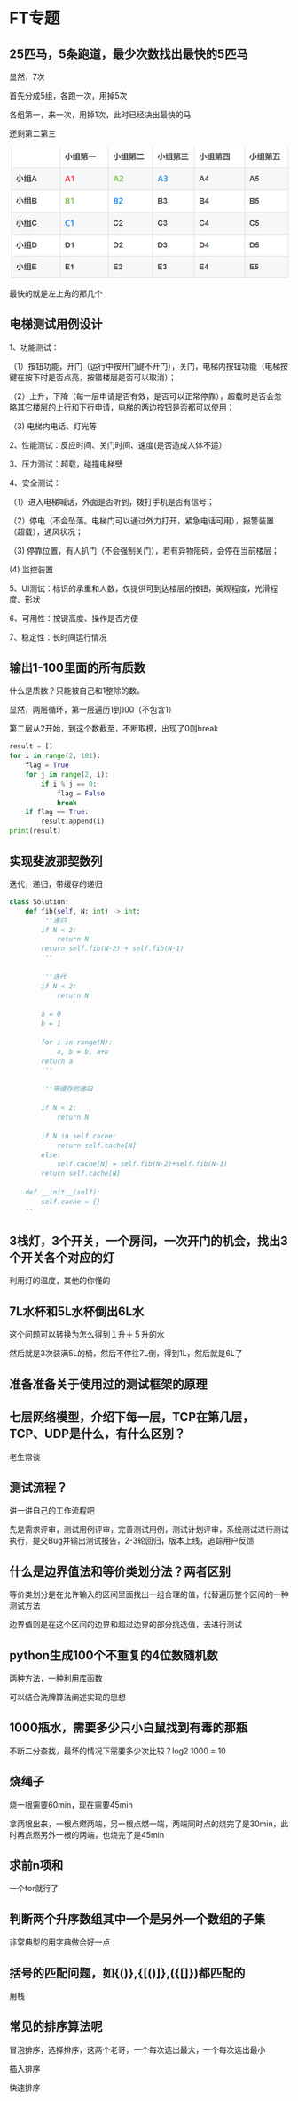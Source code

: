 # FT专题

## 25匹马，5条跑道，最少次数找出最快的5匹马

显然，7次

首先分成5组，各跑一次，用掉5次

各组第一，来一次，用掉1次，此时已经决出最快的马

还剩第二第三

![](../.gitbook/assets/sai-ma-.png)

最快的就是左上角的那几个

## 电梯测试用例设计

1、功能测试：

（1）按钮功能，开门（运行中按开门键不开门），关门，电梯内按钮功能（电梯按键在按下时是否点亮，按错楼层是否可以取消）；

（2）上升，下降（每一层申请是否有效，是否可以正常停靠），超载时是否会忽略其它楼层的上行和下行申请，电梯的两边按钮是否都可以使用；

（3\) 电梯内电话、灯光等

2、性能测试：反应时间、关门时间、速度\(是否造成人体不适）

3、压力测试：超载，碰撞电梯壁

4、安全测试：

（1）进入电梯喊话，外面是否听到，拨打手机是否有信号；

（2）停电（不会坠落。电梯门可以通过外力打开，紧急电话可用），报警装置（超载），通风状况；

（3\) 停靠位置，有人扒门（不会强制关门），若有异物阻碍，会停在当前楼层；

\(4\) 监控装置

5、UI测试：标识的承重和人数，仅提供可到达楼层的按钮，美观程度，光滑程度、形状

6、可用性：按键高度、操作是否方便

7、稳定性：长时间运行情况

## 输出1-100里面的所有质数

什么是质数？只能被自己和1整除的数。

显然，两层循环，第一层遍历1到100（不包含1）

第二层从2开始，到这个数截至，不断取模，出现了0则break

```python
result = []
for i in range(2, 101):
    flag = True
    for j in range(2, i):
        if i % j == 0:
            flag = False
            break
    if flag == True:
        result.append(i)
print(result)
```

## 实现斐波那契数列

迭代，递归，带缓存的递归

```python
class Solution:
    def fib(self, N: int) -> int:
        '''递归
        if N < 2:
            return N
        return self.fib(N-2) + self.fib(N-1)
        '''

        '''迭代
        if N < 2:
            return N
        
        a = 0
        b = 1

        for i in range(N):
            a, b = b, a+b
        return a
        '''
        
        '''带缓存的递归
        
        if N < 2:
            return N
        
        if N in self.cache:
            return self.cache[N]
        else:
            self.cache[N] = self.fib(N-2)+self.fib(N-1)
        return self.cache[N]

    def __init__(self):
        self.cache = {}
    '''
```

## 3栈灯，3个开关，一个房间，一次开门的机会，找出3个开关各个对应的灯

利用灯的温度，其他的你懂的

## 7L水杯和5L水杯倒出6L水

这个问题可以转换为怎么得到１升＋５升的水

然后就是3次装满5L的桶，然后不停往7L倒，得到1L，然后就是6L了

## 准备准备关于使用过的测试框架的原理

## 七层网络模型，介绍下每一层，TCP在第几层，TCP、UDP是什么，有什么区别？

老生常谈

## 测试流程？

讲一讲自己的工作流程吧

先是需求评审，测试用例评审，完善测试用例，测试计划评审，系统测试进行测试执行，提交Bug并输出测试报告，2-3轮回归，版本上线，追踪用户反馈

## 什么是边界值法和等价类划分法？两者区别

等价类划分是在允许输入的区间里面找出一组合理的值，代替遍历整个区间的一种测试方法

边界值则是在这个区间的边界和超过边界的部分挑选值，去进行测试

## python生成100个不重复的4位数随机数

两种方法，一种利用库函数

可以结合洗牌算法阐述实现的思想

## 1000瓶水，需要多少只小白鼠找到有毒的那瓶

不断二分查找，最坏的情况下需要多少次比较？log2 1000 = 10

## 烧绳子

烧一根需要60min，现在需要45min

拿两根出来，一根点燃两端，另一根点燃一端，两端同时点的烧完了是30min，此时再点燃另外一根的两端，也烧完了是45min

## 求前n项和

一个for就行了

## 判断两个升序数组其中一个是另外一个数组的子集

非常典型的用字典做会好一点

## 括号的匹配问题，如{\(\)},{\[\(\)\]},\({\[\]}\)都匹配的

用栈

## 常见的排序算法呢

冒泡排序，选择排序，这两个老哥，一个每次选出最大，一个每次选出最小

插入排序

快速排序



